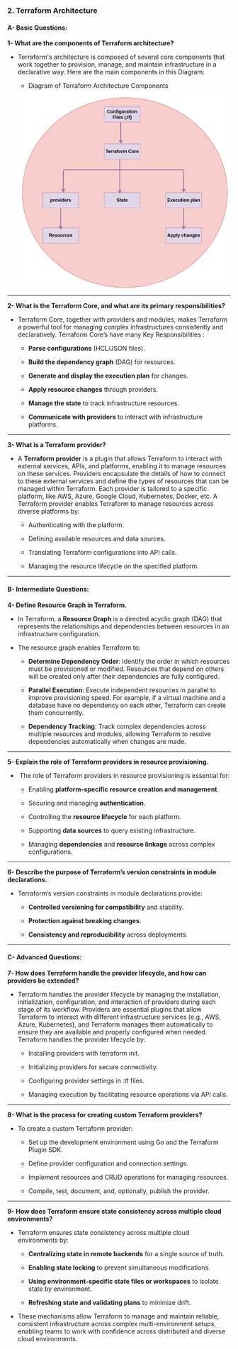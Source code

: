 ### **2. Terraform Architecture**

#### **A- Basic Questions:**

**1- What are the components of Terraform architecture?**

- Terraform's architecture is composed of several core components that work together to provision, manage, and maintain infrastructure in a declarative way. Here are the main components in this Diagram:

  - Diagram of Terraform Architecture Components

  ![alt text](../.assets/image_architecture.png)

***

**2- What is the Terraform Core, and what are its primary responsibilities?**

- Terraform Core, together with providers and modules, makes Terraform a powerful tool for managing complex infrastructures consistently and declaratively. Terraform Core’s have many Key Responsibilities : 

  - **Parse configurations** (HCL/JSON files).

  - **Build the dependency graph** (DAG) for resources.

  - **Generate and display the execution plan** for changes.

  - **Apply resource changes** through providers.

  - **Manage the state** to track infrastructure resources.

  - **Communicate with providers** to interact with infrastructure platforms.

***

**3- What is a Terraform provider?**

- A **Terraform provider** is a plugin that allows Terraform to interact with external services, APIs, and platforms, enabling it to manage resources on these services. Providers encapsulate the details of how to connect to these external services and define the types of resources that can be managed within Terraform. Each provider is tailored to a specific platform, like AWS, Azure, Google Cloud, Kubernetes, Docker, etc. A Terraform provider enables Terraform to manage resources across diverse platforms by:

  - Authenticating with the platform.

  - Defining available resources and data sources.

  - Translating Terraform configurations into API calls.

  - Managing the resource lifecycle on the specified platform.

***


#### **B- Intermediate Questions:**

**4- Define Resource Graph in Terraform.**

- In Terraform, a **Resource Graph** is a directed acyclic graph (DAG) that represents the relationships and dependencies between resources in an infrastructure configuration.

- The resource graph enables Terraform to:

  - **Determine Dependency Order**: Identify the order in which resources must be provisioned or modified. Resources that depend on others will be created only after their dependencies are fully configured.

  - **Parallel Execution**: Execute independent resources in parallel to improve provisioning speed. For example, if a virtual machine and a database have no dependency on each other, Terraform can create them concurrently.

  - **Dependency Tracking**: Track complex dependencies across multiple resources and modules, allowing Terraform to resolve dependencies automatically when changes are made.

***

**5- Explain the role of Terraform providers in resource provisioning.**

-  The role of Terraform providers in resource provisioning is essential for:

  - Enabling **platform-specific resource creation and management**.

  - Securing and managing **authentication**.

  - Controlling the **resource lifecycle** for each platform.

  - Supporting **data sources** to query existing infrastructure.

  - Managing **dependencies** and **resource linkage** across complex configurations.

***

**6- Describe the purpose of Terraform’s version constraints in module declarations.**

- Terraform’s version constraints in module declarations provide:

  - **Controlled versioning for compatibility** and stability.

  - **Protection against breaking changes**.

  - **Consistency and reproducibility** across deployments.

***


#### **C- Advanced Questions:**

**7- How does Terraform handle the provider lifecycle, and how can providers be extended?**

- Terraform handles the provider lifecycle by managing the installation, initialization, configuration, and interaction of providers during each stage of its workflow. Providers are essential plugins that allow Terraform to interact with different infrastructure services (e.g., AWS, Azure, Kubernetes), and Terraform manages them automatically to ensure they are available and properly configured when needed. Terraform handles the provider lifecycle by:

  - Installing providers with terraform init.

  - Initializing providers for secure connectivity.

  - Configuring provider settings in .tf files.

  - Managing execution by facilitating resource operations via API calls.

***

**8- What is the process for creating custom Terraform providers?**

- To create a custom Terraform provider:

  - Set up the development environment using Go and the Terraform Plugin SDK.

  - Define provider configuration and connection settings.

  - Implement resources and CRUD operations for managing resources.

  - Compile, test, document, and, optionally, publish the provider.

***

**9- How does Terraform ensure state consistency across multiple cloud environments?**

- Terraform ensures state consistency across multiple cloud environments by:

  - **Centralizing state in remote backends** for a single source of truth.

  - **Enabling state locking** to prevent simultaneous modifications.

  - **Using environment-specific state files or workspaces** to isolate state by environment.

  - **Refreshing state and validating plans** to minimize drift.

- These mechanisms allow Terraform to manage and maintain reliable, consistent infrastructure across complex multi-environment setups, enabling teams to work with confidence across distributed and diverse cloud environments.
